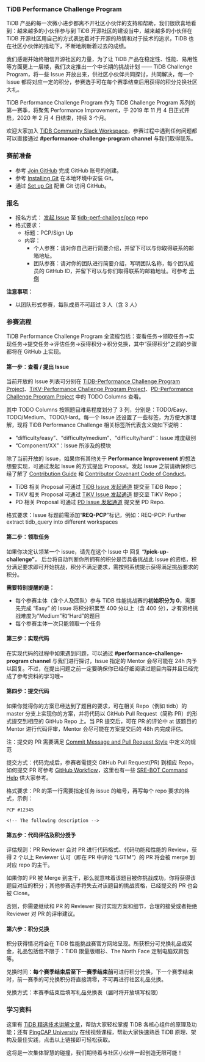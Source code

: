 ### TiDB Performance Challenge Program

TiDB 产品的每一次微小进步都离不开社区小伙伴的支持和帮助，我们很欣喜地看到：越来越多的小伙伴参与到 TiDB 开源社区的建设当中，越来越多的小伙伴在 TiDB 开源社区用自己的方式表达着对于开源的热情和对于技术的追求，TiDB 也在社区小伙伴的推动下，不断地刷新着过去的成绩。

我们感谢并始终相信开源社区的力量，为了让 TiDB 产品在稳定性、性能、易用性等方面更上一层楼，我们决定推出一个中长期的挑战计划 —— TiDB Challenge Program，将一些 Issue 开放出来，供社区小伙伴共同探讨，共同解决，每一个 Issue 都将对应一定的积分，参赛选手可在每个赛季结束后用获得的积分兑换社区大礼。

TiDB Performance Challenge Program 作为 TiDB Challenge Program 系列的第一赛季，将聚焦 Performance Improvement，于 2019 年 11 月 4 日正式开启，2020 年 2 月 4 日结束，持续 3 个月。

欢迎大家加入 [TiDB Community Slack Workspace](https://join.slack.com/t/tidbcommunity/shared_invite/enQtNzc0MzI4ODExMDc4LWYwYmIzMjZkYzJiNDUxMmZlN2FiMGJkZjAyMzQ5NGU0NGY0NzI3NTYwMjAyNGQ1N2I2ZjAxNzc1OGUwYWM0NzE)，参赛过程中遇到任何问题都可以直接通过 **#performance-challenge-program channel** 与我们取得联系。

### 赛前准备
- 参考 [Join GitHub](https://github.com/join) 完成 GitHub 账号的创建。
- 参考 [Installing Git](https://git-scm.com/book/en/v2/Getting-Started-Installing-Git) 在本地环境中安装 Git。
- 通过 [Set up Git](https://git-scm.com/book/en/v2/Getting-Started-Installing-Git) 配置 Git 访问 GitHub。

### 报名

- 报名方式： [发起 Issue](https://github.com/tidb-perf-challenge/pcp/issues/new?template=performance-challenge-program.md&title=PCP%3A+Sign+Up) 至 [tidb-perf-challege/pcp](https://github.com/tidb-perf-challenge/pcp) repo
- 格式要求：
   - 标题：PCP/Sign Up
   - 内容：
      - 个人参赛：请对你自己进行简要介绍，并留下可以与你取得联系的邮箱地址。
      - 团队参赛：请对你的团队进行简要介绍，写明团队名称，每个团队成员的 GitHub ID，并留下可以与你们取得联系的邮箱地址。可参考 [示例](https://github.com/tidb-perf-challenge/pcp/blob/master/.github/ISSUE_TEMPLATE/performance-challenge-program.md)

**注意事项：**
   
   - 以团队形式参赛，每队成员不可超过 3 人（含 3 人）

### 参赛流程

TiDB  Performance Challenge Program 全流程包括：查看任务->领取任务->实现任务->提交任务->评估任务->获得积分->积分兑换，其中“获得积分”之前的步骤都将在 GitHub 上实现。

#### 第一步：查看 / 提出 Issue


当前开放的 Issue 列表可分别在 [TiDB-Performance Challenge Program Project](https://github.com/pingcap/tidb/projects/26)、[TiKV-Performance Challenge Program Project](https://github.com/tikv/tikv/projects/20)、[PD-Performance Challenge Program Project](https://github.com/pingcap/pd/projects/2) 中的 TODO Columns 查看。

其中 TODO Columns 按照题目难易程度划分了 3 列，分别是：TODO/Easy、TODO/Medium、TODO/Hard。每一个 Issue 还设置了一些标签，为方便大家理解，现将 TiDB Performance Challenge 相关标签所代表含义做如下说明：

- “difficulty/easy”、“difficulty/medium”、“difficulty/hard”：Issue 难度级别
- “Component/XX”：Issue 所涉及的模块

除了当前开放的 Issue，如果你有其他关于 **Performance Improvement** 的想法想要实现，可通过发起 Issue 的方式提出 Proposal。发起 Issue 之前请确保你已经了解了 [Contribution Guide](https://github.com/pingcap/community/blob/master/CONTRIBUTING.md) 和 [Contributor Covenant Code of Conduct](https://github.com/pingcap/community/blob/master/CODE_OF_CONDUCT.md)。

- TiDB 相关 Proposal 可通过 [TiDB Issue 发起通道](https://github.com/pingcap/tidb/issues/new?labels=type%2Fenhancement&template=feature-request.md) 提交至 TiDB Repo；
- TiKV 相关 Proposal 可通过 [TiKV Issue 发起通道](https://github.com/tikv/tikv/issues/new?template=feature-request.md) 提交至 TiKV Repo；
- PD 相关 Proposal 可通过 [PD Issue 发起通道](https://github.com/pingcap/pd/issues/new?labels=type%2Fenhancement&template=feature-request.md) 提交至 PD Repo.


格式要求：Issue 标题前需添加“**REQ-PCP**”标记，例如：REQ-PCP: Further extract tidb_query into different workspaces


#### 第二步：领取任务

如果你决定认领某一个 issue，请先在这个 Issue 中 回复 **“/pick-up-challenge”**， 后台将自动判断你所拥有的积分是否具备挑战此 Issue 的资格，积分满足要求即可开始挑战，积分不满足要求，需按照系统提示获得满足挑战要求的积分。

**需要特别提醒的是：**

- 每个参赛主体（含个人及团队）参与 TiDB 性能挑战赛的**初始积分为 0**，需要先完成 “Easy” 的 Issue 将积分积累至 400 分以上（含 400 分），才有资格挑战难度为“Medium”和“Hard”的题目
- 每个参赛主体一次只能领取一个任务

#### 第三步：实现代码

在实现代码的过程中如果遇到问题，可以通过 **#performance-challenge-program channel** 与我们进行探讨，Issue 指定的 Mentor 会尽可能在 24h 内予以回复。不过，在提出问题之前一定要确保你已经仔细阅读过题目内容并且已经完成了参考资料的学习哦~

#### 第四步：提交代码

如果你觉得你的方案已经达到了题目的要求，可在相关 Repo（例如 tidb）的 master 分支上实现你的方案，并将代码以 GitHub Pull Request（简称 PR）的形式提交到相应的 GitHub Repo 上。当 PR 提交后，可在 PR 的评论中 at 该题目的 Mentor 进行代码评审，Mentor 会尽可能在方案提交后的 48h 内完成评估。

注：提交的 PR 需要满足 [Commit Message and Pull Request Style](https://github.com/pingcap/community/blob/master/commit-message-pr-style.md) 中定义的规范

提交方式：代码完成后，参赛者需提交 GitHub Pull Request(PR) 到相应 Repo，如何提交 PR 可参考 [GitHub Workflow](https://github.com/pingcap/community/blob/master/contributors/workflow.md)，这里也有一些 [SRE-BOT Command Help](https://github.com/pingcap/community/blob/master/contributors/command-help.md) 供大家参考。

格式要求：PR 的第一行需要指定任务 issue 的编号，再写每个 repo 要求的格式，示例：
 
```
PCP #12345
 
<!-- The following description -->
```

#### 第五步：代码评估及积分授予

评估规则：PR Reviewer 会对 PR 进行代码格式、代码功能和性能的 Review，获得 2 个以上 Reviewer 认可（即在 PR 中评论 “LGTM”）的 PR 将会被 merge 到对应 repo 的主干。

如果你的 PR 被 Merge 到主干，那么就意味着该题目被你挑战成功，你将获得该题目对应的积分；其他参赛选手将失去对该题目的挑战资格，已经提交的 PR 也会被 Close。

否则，你需要继续和 PR 的 Reviewer 探讨实现方案和细节，合理的接受或者拒绝 Reviewer 对 PR 的评审建议。


#### 第六步：积分兑换

积分获得情况将会在 TiDB 性能挑战赛官方网站呈现。所获积分可兑换礼品或奖金，礼品包括但不限于：TiDB 限量版帽衫、The North Face 定制电脑双肩包等。

兑换时间：**每个赛季结束后至下一赛季结束前**可进行积分兑换，下一个赛季结束时，前一赛季的可兑换积分将直接清零，不可再进行社区礼品兑换。

兑换方式：本赛季结束后填写礼品兑换表（届时将开放填写权限）


### 学习资料

这里有 [TiDB 精选技术讲解文章](https://github.com/pingcap/presentations/blob/master/hackathon-2019/reference-document-of-hackathon-2019.md)，帮助大家轻松掌握 TiDB 各核心组件的原理及功能；还有 [PingCAP University](https://university.pingcap.com/?diliater=6YvzZjyL97Z5c4G09GRzLQ==) 在线视频课程，帮助大家快速熟悉 TiDB 原理、架构及最佳实践，点击以上链接即可轻松获取。

这将是一次集体智慧的碰撞，我们期待着与社区小伙伴一起创造无限可能！

